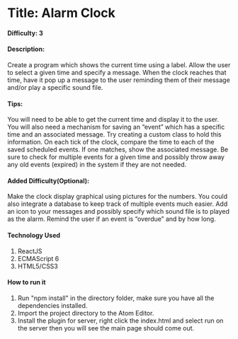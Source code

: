# Title: Alarm Clock
#### Difficulty: 3
#### Description:
Create a program which shows the current time using a label. Allow the user to
select a given time and specify a message. When the clock reaches that time, have it pop up a
message to the user reminding them of their message and/or play a specific sound file.

#### Tips:
You will need to be able to get the current time and display it to the user. You will also
need a mechanism for saving an “event” which has a specific time and an associated message.
Try creating a custom class to hold this information. On each tick of the clock, compare the time
to each of the saved scheduled events. If one matches, show the associated message. Be sure
to check for multiple events for a given time and possibly throw away any old events (expired) in
the system if they are not needed.

#### Added Difficulty(Optional):
Make the clock display graphical using pictures for the numbers. You could
also integrate a database to keep track of multiple events much easier. Add an icon to your
messages and possibly specify which sound file is to played as the alarm. Remind the user if an
event is “overdue” and by how long.

#### Technology Used
1. ReactJS
2. ECMAScript 6
3. HTML5/CSS3

#### How to run it
1. Run "npm install" in the directory folder, make sure you have all the dependencies installed.
2. Import the project directory to the Atom Editor.
3. Install the plugin for server, right click the index.html and select run on the server then you will see the main page should come out.

